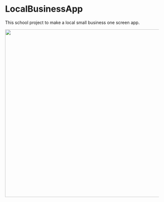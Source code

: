# LocalBusinessApp
This school project to make a local small business one screen app.

<img src="https://imgur.com/a/ZxCx5" width="550"/>
